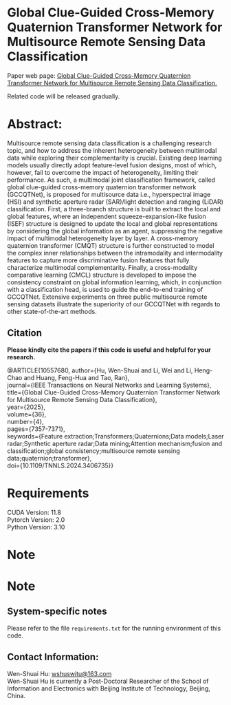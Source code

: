 # Global Clue-Guided Cross-Memory Quaternion Transformer Network for Multisource Remote Sensing Data Classification

Paper web page: [Global Clue-Guided Cross-Memory Quaternion Transformer Network for Multisource Remote Sensing Data Classification.](https://ieeexplore.ieee.org/document/10557680)

Related code will be released gradually.

# Abstract:

Multisource remote sensing data classification is a challenging research topic, and how to address the inherent heterogeneity between multimodal data while exploring their complementarity is crucial. Existing deep learning models usually directly adopt feature-level fusion designs, most of which, however, fail to overcome the impact of heterogeneity, limiting their performance. As such, a multimodal joint classification framework, called global clue-guided cross-memory quaternion transformer network (GCCQTNet), is proposed for multisource data i.e., hyperspectral image (HSI) and synthetic aperture radar (SAR)/light detection and ranging (LiDAR) classification. First, a three-branch structure is built to extract the local and global features, where an independent squeeze-expansion-like fusion (ISEF) structure is designed to update the local and global representations by considering the global information as an agent, suppressing the negative impact of multimodal heterogeneity layer by layer. A cross-memory quaternion transformer (CMQT) structure is further constructed to model the complex inner relationships between the intramodality and intermodality features to capture more discriminative fusion features that fully characterize multimodal complementarity. Finally, a cross-modality comparative learning (CMCL) structure is developed to impose the consistency constraint on global information learning, which, in conjunction with a classification head, is used to guide the end-to-end training of GCCQTNet. Extensive experiments on three public multisource remote sensing datasets illustrate the superiority of our GCCQTNet with regards to other state-of-the-art methods.


Citation
---------------------
**Please kindly cite the papers if this code is useful and helpful for your research.**

@ARTICLE{10557680,
  author={Hu, Wen-Shuai and Li, Wei and Li, Heng-Chao and Huang, Feng-Hua and Tao, Ran},<br>
  journal={IEEE Transactions on Neural Networks and Learning Systems}, <br>
  title={Global Clue-Guided Cross-Memory Quaternion Transformer Network for Multisource Remote Sensing Data Classification}, <br>
  year={2025},<br>
  volume={36},<br>
  number={4},<br>
  pages={7357-7371},<br>
  keywords={Feature extraction;Transformers;Quaternions;Data models;Laser radar;Synthetic aperture radar;Data mining;Attention mechanism;fusion and classification;global consistency;multisource remote sensing data;quaternion;transformer},<br>
  doi={10.1109/TNNLS.2024.3406735}}

# Requirements

CUDA Version: 11.8 <br>
Pytorch Version: 2.0 <br>
Python Version: 3.10 <br>

# Note
# Note
System-specific notes
---------------------
Please refer to the file `requirements.txt` for the running environment of this code.

Contact Information:
--------------------

Wen-Shuai Hu: wshuswjtu@163.com<br>
Wen-Shuai Hu is currently a Post-Doctoral Researcher of the School of Information and Electronics with Beijing Institute of Technology, Beijing, China. 
